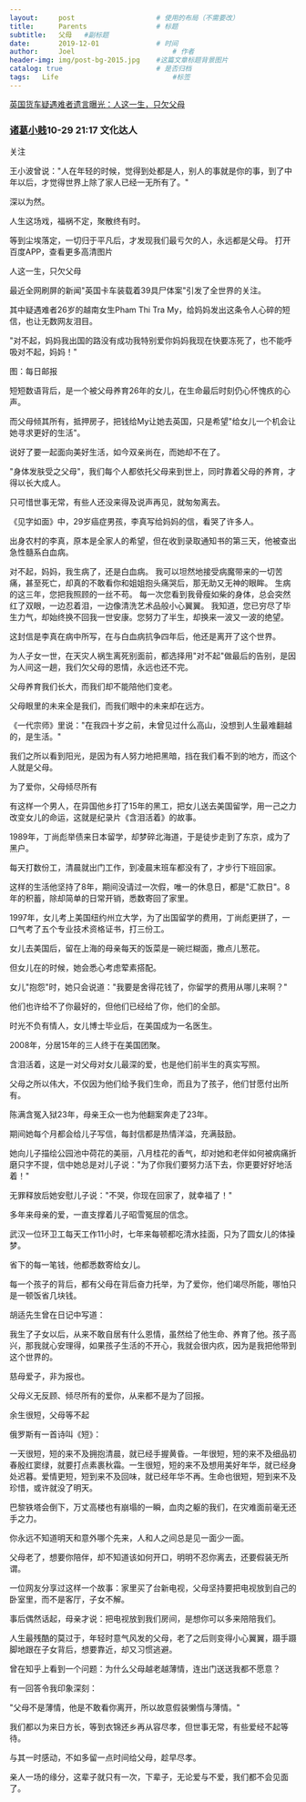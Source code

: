 ```yaml
---
layout:     post   				    # 使用的布局（不需要改）
title:      Parents 				# 标题 
subtitle:   父母   #副标题
date:       2019-12-01				# 时间
author:     Joel 						# 作者
header-img: img/post-bg-2015.jpg 	#这篇文章标题背景图片
catalog: true 						# 是否归档
tags:	Life							#标签
---
```


[英国货车疑遇难者遗言曝光：人这一生，只欠父母](https://mbd.baidu.com/newspage/data/landingshare?pageType=1&isBdboxFrom=1&context=%7B%22nid%22%3A%22news_9608390231235879751%22%2C%22sourceFrom%22%3A%22bjh%22%7D&from=timeline)   

### [诸葛小贱](https://baijiahao.baidu.com/u?app_id=1627714678544694)10-29 21:17 文化达人

 关注

王小波曾说："人在年轻的时候，觉得到处都是人，别人的事就是你的事，到了中年以后，才觉得世界上除了家人已经一无所有了。"

深以为然。

人生这场戏，福祸不定，聚散终有时。

等到尘埃落定，一切归于平凡后，才发现我们最亏欠的人，永远都是父母。
 打开百度APP，查看更多高清图片

人这一生，只欠父母

最近全网刷屏的新闻"英国卡车装载着39具尸体案"引发了全世界的关注。

其中疑遇难者26岁的越南女生Pham Thi Tra My，给妈妈发出这条令人心碎的短信，也让无数网友泪目。

"对不起，妈妈我出国的路没有成功我特别爱你妈妈我现在快要冻死了，也不能呼吸对不起，妈妈！"

图：每日邮报

短短数语背后，是一个被父母养育26年的女儿，在生命最后时刻仍心怀愧疚的心声。

而父母倾其所有，抵押房子，把钱给My让她去英国，只是希望"给女儿一个机会让她寻求更好的生活"。

说好了要一起面向美好生活，如今双亲尚在，而她却不在了。

"身体发肤受之父母"，我们每个人都依托父母来到世上，同时靠着父母的养育，才得以长大成人。

只可惜世事无常，有些人还没来得及说声再见，就匆匆离去。

《见字如面》中，29岁癌症男孩，李真写给妈妈的信，看哭了许多人。

出身农村的李真，原本是全家人的希望，但在收到录取通知书的第三天，他被查出急性髓系白血病。

对不起，妈妈，我生病了，还是白血病。 我可以坦然地接受病魔带来的一切苦痛，甚至死亡，却真的不敢看你和姐姐抱头痛哭后，那无助又无神的眼眸。 生病的这三年，您把我照顾的一丝不苟。 每一次您看到我骨瘦如柴的身体，总会突然红了双眼，一边忍着泪，一边像清洗艺术品般小心翼翼。 我知道，您已穷尽了毕生力气，却始终换不回我一世安康。您努力了半生，却换来一波又一波的绝望。

这封信是李真在病中所写，在与白血病抗争四年后，他还是离开了这个世界。

为人子女一世，在天灾人祸生离死别面前，都选择用"对不起"做最后的告别，是因为人间这一趟，我们欠父母的恩情，永远也还不完。

父母养育我们长大，而我们却不能陪他们变老。

父母眼里的未来全是我们，而我们眼中的未来却在远方。

《一代宗师》里说："在我四十岁之前，未曾见过什么高山，没想到人生最难翻越的，是生活。"

我们之所以看到阳光，是因为有人努力地把黑暗，挡在我们看不到的地方，而这个人就是父母。

为了爱你，父母倾尽所有

有这样一个男人，在异国他乡打了15年的黑工，把女儿送去美国留学，用一己之力改变女儿的命运，这就是纪录片《含泪活着》的故事。

1989年，丁尚彪举债来日本留学，却梦碎北海道，于是徒步走到了东京，成为了黑户。

每天打数份工，清晨就出门工作，到凌晨末班车都没有了，才步行下班回家。

这样的生活他坚持了8年，期间没请过一次假，唯一的休息日，都是"汇款日"。8年的积蓄，除却简单的日常开销，悉数寄回了家里。

1997年，女儿考上美国纽约州立大学，为了出国留学的费用，丁尚彪更拼了，一口气考了五个专业技术资格证书，打三份工。

女儿去美国后，留在上海的母亲每天的饭菜是一碗烂糊面，撒点儿葱花。

但女儿在的时候，她会悉心考虑荤素搭配。

女儿"抱怨"时，她只会说道："我要是舍得花钱了，你留学的费用从哪儿来啊？"

他们也许给不了你最好的，但他们已经给了你，他们的全部。

时光不负有情人，女儿博士毕业后，在美国成为一名医生。

2008年，分居15年的三人终于在美国团聚。

含泪活着，这是一对父母对女儿最深的爱，也是他们前半生的真实写照。

父母之所以伟大，不仅因为他们给予我们生命，而且为了孩子，他们甘愿付出所有。

陈满含冤入狱23年，母亲王众一也为他翻案奔走了23年。

期间她每个月都会给儿子写信，每封信都是热情洋溢，充满鼓励。

她向儿子描绘公园池中荷花的美丽，八月桂花的香气，却对她和老伴如何被病痛折磨只字不提，信中她总是对儿子说："为了你我们要努力活下去，你更要好好地活着！"

无罪释放后她安慰儿子说："不哭，你现在回家了，就幸福了！"

多年来母亲的爱，一直支撑着儿子昭雪冤屈的信念。

武汉一位环卫工每天工作11小时，七年来每顿都吃清水挂面，只为了圆女儿的体操梦。

省下的每一笔钱，他都悉数寄给女儿。

每一个孩子的背后，都有父母在背后奋力托举，为了爱你，他们竭尽所能，哪怕只是一顿饭省几块钱。

胡适先生曾在日记中写道：

我生了子女以后，从来不敢自居有什么恩情，虽然给了他生命、养育了他。孩子高兴，那我就心安理得，如果孩子生活的不开心，我就会很内疚，因为是我把他带到这个世界的。

慈母爱子，非为报也。

父母义无反顾、倾尽所有的爱你，从来都不是为了回报。

余生很短，父母等不起

俄罗斯有一首诗叫《短》：

一天很短，短的来不及拥抱清晨，就已经手握黄昏。一年很短，短的来不及细品初春殷红窦绿，就要打点素裹秋霜。一生很短，短的来不及想用美好年华，就已经身处迟暮。爱情更短，短到来不及回味，就已经年华不再。生命也很短，短到来不及珍惜，或许就没了明天。

巴黎铁塔会倒下，万丈高楼也有崩塌的一瞬，血肉之躯的我们，在灾难面前毫无还手之力。

你永远不知道明天和意外哪个先来，人和人之间总是见一面少一面。

父母老了，想要你陪伴，却不知道该如何开口，明明不忍你离去，还要假装无所谓。

一位网友分享过这样一个故事：家里买了台新电视，父母坚持要把电视放到自己的卧室里，而不是客厅，子女不解。

事后偶然话起，母亲才说：把电视放到我们房间，是想你可以多来陪陪我们。

人生最残酷的莫过于，年轻时意气风发的父母，老了之后则变得小心翼翼，蹑手蹑脚地跟在子女背后，想要靠近，却又习惯逃避。

曾在知乎上看到一个问题：为什么父母越老越薄情，连出门送送我都不愿意？

有一回答令我印象深刻：

"父母不是薄情，他是不敢看你离开，所以故意假装懒惰与薄情。"

我们都以为来日方长，等到衣锦还乡再从容尽孝，但世事无常，有些爱经不起等待。

与其一时感动，不如多留一点时间给父母，趁早尽孝。

亲人一场的缘分，这辈子就只有一次，下辈子，无论爱与不爱，我们都不会见面了。
